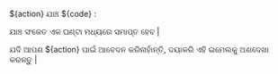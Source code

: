 ${action} ଯାଞ୍ଚ ${code} :

ଯାଞ୍ଚ ସଂକେତ ଏକ ଘଣ୍ଟା ମଧ୍ୟରେ ସମାପ୍ତ ହେବ |

ଯଦି ଆପଣ ${action} ପାଇଁ ଆବେଦନ କରିନାହାଁନ୍ତି, ଦୟାକରି ଏହି ଇମେଲକୁ ଅଣଦେଖା କରନ୍ତୁ |